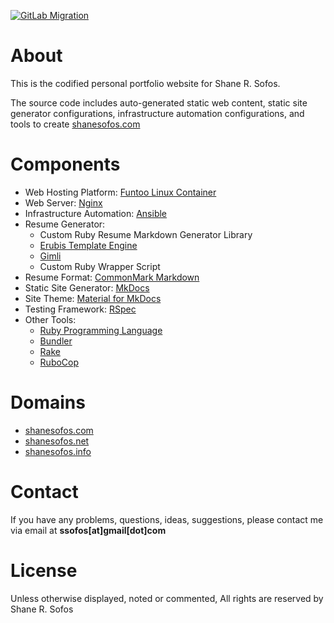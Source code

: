 [![GitLab Migration](https://img.shields.io/badge/GitLab%20Migration-Completed-brightgreen.svg)](https://gitlab.com/ssofos/shanesofos.com)

About
=====

This is the codified personal portfolio website for Shane R. Sofos.

The source code includes auto-generated static web content, static site generator configurations, infrastructure automation configurations, and tools to create [shanesofos.com](https://shanesofos.com)

Components
==========

* Web Hosting Platform: [Funtoo Linux Container](https://www.funtoo.org/Funtoo_Containers)
* Web Server: [Nginx](https://nginx.org/)
* Infrastructure Automation: [Ansible](https://docs.ansible.com/)
* Resume Generator:
    * Custom Ruby Resume Markdown Generator Library
    * [Erubis Template Engine](http://www.kuwata-lab.com/erubis/)
    * [Gimli](https://github.com/walle/gimli)
    * Custom Ruby Wrapper Script
* Resume Format: [CommonMark Markdown](http://commonmark.org/)
* Static Site Generator: [MkDocs](http://www.mkdocs.org/)
* Site Theme: [Material for MkDocs](https://squidfunk.github.io/mkdocs-material/)
* Testing Framework: [RSpec](http://rspec.info/)
* Other Tools:
    * [Ruby Programming Language](https://www.ruby-lang.org/)
    * [Bundler](https://bundler.io/)
    * [Rake](https://ruby.github.io/rake/)
    * [RuboCop](http://batsov.com/rubocop/)

Domains
=======

* [shanesofos.com](https://www.shanesofos.com/)
* [shanesofos.net](https://www.shanesofos.net/)
* [shanesofos.info](https://www.shanesofos.info/)

Contact
=======

If you have any problems, questions, ideas, suggestions, please contact me via email at **ssofos[at]gmail[dot]com**

License
=======

Unless otherwise displayed, noted or commented, All rights are reserved by Shane R. Sofos
